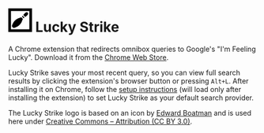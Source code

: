 # ![Lucky Strike Logo](icons/icon48.png) Lucky Strike
A Chrome extension that redirects omnibox queries to Google's "I'm Feeling Lucky". Download it from the [Chrome Web Store](https://chrome.google.com/webstore/detail/lucky-strike/heijciabceepcblmjfndmmkmacnfniom?hl=en).

Lucky Strike saves your most recent query, so you can view full search results by clicking the extension's browser button or pressing `Alt+L`. After installing it on Chrome, follow the [setup instructions](http://www.google.com/lucky-strike-extension/) (will load only after installing the extension) to set Lucky Strike as your default search provider.

The Lucky Strike logo is based on an icon by [Edward Boatman](http://thenounproject.com/edward) and is used here under [Creative Commons – Attribution (CC BY 3.0)](http://creativecommons.org/licenses/by/3.0/us/).